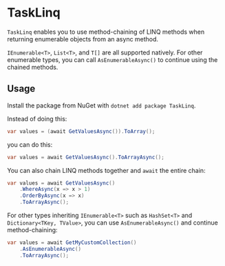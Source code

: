 ﻿# TaskLinq

`TaskLinq` enables you to use method-chaining of LINQ methods when returning enumerable objects from an async method.

`IEnumerable<T>`, `List<T>`, and `T[]` are all supported natively. For other enumerable types, you can call `AsEnumerableAsync()` to continue using the chained methods.

## Usage
Install the package from NuGet with `dotnet add package TaskLinq`.

Instead of doing this:

```csharp
var values = (await GetValuesAsync()).ToArray();
```

you can do this:

```csharp
var values = await GetValuesAsync().ToArrayAsync();
```

You can also chain LINQ methods together and `await` the entire chain:

```csharp
var values = await GetValuesAsync()
    .WhereAsync(x => x > 1)
    .OrderByAsync(x => x)
    .ToArrayAsync();
```

For other types inheriting `IEnumerable<T>` such as `HashSet<T>` and `Dictionary<TKey, TValue>`, you can use `AsEnumerableAsync()` and continue method-chaining:

```csharp
var values = await GetMyCustomCollection()
    .AsEnumerableAsync()
    .ToArrayAsync();
```
